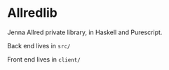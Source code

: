 # Allredlib

Jenna Allred private library, in Haskell and Purescript.

Back end lives in `src/`

Front end lives in `client/`
